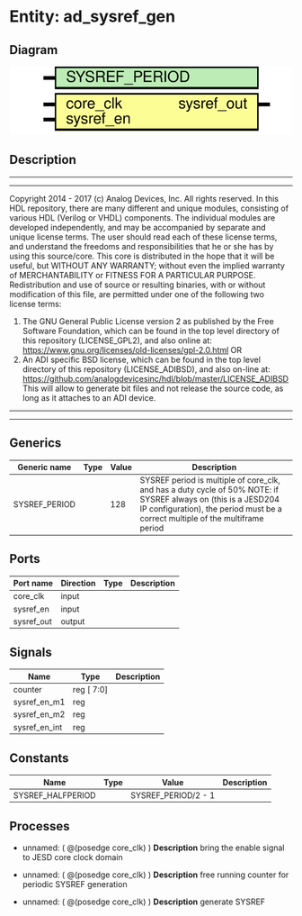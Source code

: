 # Entity: ad_sysref_gen

## Diagram

![Diagram](ad_sysref_gen.svg "Diagram")
## Description

***************************************************************************
 ***************************************************************************
 Copyright 2014 - 2017 (c) Analog Devices, Inc. All rights reserved.
 In this HDL repository, there are many different and unique modules, consisting
 of various HDL (Verilog or VHDL) components. The individual modules are
 developed independently, and may be accompanied by separate and unique license
 terms.
 The user should read each of these license terms, and understand the
 freedoms and responsibilities that he or she has by using this source/core.
 This core is distributed in the hope that it will be useful, but WITHOUT ANY
 WARRANTY; without even the implied warranty of MERCHANTABILITY or FITNESS FOR
 A PARTICULAR PURPOSE.
 Redistribution and use of source or resulting binaries, with or without modification
 of this file, are permitted under one of the following two license terms:
   1. The GNU General Public License version 2 as published by the
      Free Software Foundation, which can be found in the top level directory
      of this repository (LICENSE_GPL2), and also online at:
      <https://www.gnu.org/licenses/old-licenses/gpl-2.0.html>
 OR
   2. An ADI specific BSD license, which can be found in the top level directory
      of this repository (LICENSE_ADIBSD), and also on-line at:
      https://github.com/analogdevicesinc/hdl/blob/master/LICENSE_ADIBSD
      This will allow to generate bit files and not release the source code,
      as long as it attaches to an ADI device.
 ***************************************************************************
 ***************************************************************************
 
## Generics

| Generic name  | Type | Value | Description                                                                                                                                                                                        |
| ------------- | ---- | ----- | -------------------------------------------------------------------------------------------------------------------------------------------------------------------------------------------------- |
| SYSREF_PERIOD |      | 128   | SYSREF period is multiple of core_clk, and has a duty cycle of 50% NOTE: if SYSREF always on (this is a JESD204 IP configuration), the period must be a correct multiple of the multiframe period  |
## Ports

| Port name  | Direction | Type | Description |
| ---------- | --------- | ---- | ----------- |
| core_clk   | input     |      |             |
| sysref_en  | input     |      |             |
| sysref_out | output    |      |             |
## Signals

| Name          | Type        | Description |
| ------------- | ----------- | ----------- |
| counter       | reg  [ 7:0] |             |
| sysref_en_m1  | reg         |             |
| sysref_en_m2  | reg         |             |
| sysref_en_int | reg         |             |
## Constants

| Name              | Type | Value               | Description |
| ----------------- | ---- | ------------------- | ----------- |
| SYSREF_HALFPERIOD |      | SYSREF_PERIOD/2 - 1 |             |
## Processes
- unnamed: ( @(posedge core_clk) )
**Description**
bring the enable signal to JESD core clock domain

- unnamed: ( @(posedge core_clk) )
**Description**
free running counter for periodic SYSREF generation

- unnamed: ( @(posedge core_clk) )
**Description**
generate SYSREF

